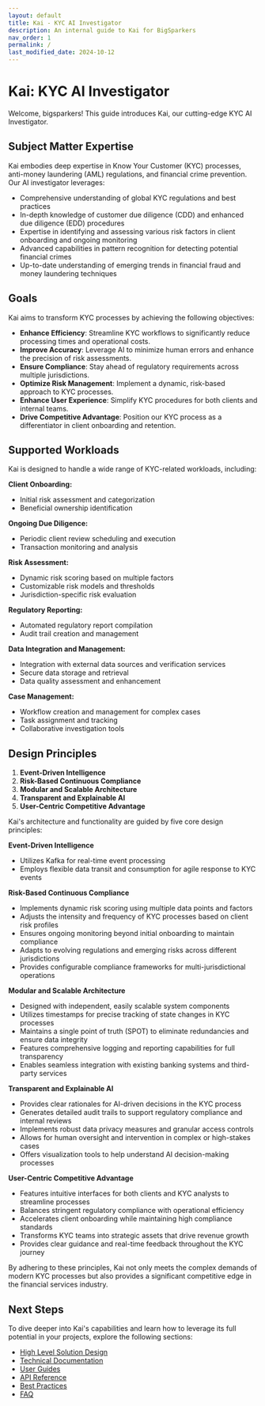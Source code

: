 ```yaml
---
layout: default
title: Kai - KYC AI Investigator
description: An internal guide to Kai for BigSparkers
nav_order: 1
permalink: /
last_modified_date: 2024-10-12
---
```


# Kai: KYC AI Investigator

Welcome, bigsparkers! This guide introduces Kai, our cutting-edge KYC AI Investigator.

## Subject Matter Expertise

Kai embodies deep expertise in Know Your Customer (KYC) processes, anti-money laundering (AML) regulations, and financial crime prevention. Our AI investigator leverages:

* Comprehensive understanding of global KYC regulations and best practices
* In-depth knowledge of customer due diligence (CDD) and enhanced due diligence (EDD) procedures
* Expertise in identifying and assessing various risk factors in client onboarding and ongoing monitoring
* Advanced capabilities in pattern recognition for detecting potential financial crimes
* Up-to-date understanding of emerging trends in financial fraud and money laundering techniques

## Goals

Kai aims to transform KYC processes by achieving the following objectives:

* **Enhance Efficiency**: Streamline KYC workflows to significantly reduce processing times and operational costs.
* **Improve Accuracy**: Leverage AI to minimize human errors and enhance the precision of risk assessments.
* **Ensure Compliance**: Stay ahead of regulatory requirements across multiple jurisdictions.
* **Optimize Risk Management**: Implement a dynamic, risk-based approach to KYC processes.
* **Enhance User Experience**: Simplify KYC procedures for both clients and internal teams.
* **Drive Competitive Advantage**: Position our KYC process as a differentiator in client onboarding and retention.

## Supported Workloads

Kai is designed to handle a wide range of KYC-related workloads, including:

**Client Onboarding:**

* Initial risk assessment and categorization
* Beneficial ownership identification


**Ongoing Due Diligence:**

* Periodic client review scheduling and execution
* Transaction monitoring and analysis

**Risk Assessment:**

* Dynamic risk scoring based on multiple factors
* Customizable risk models and thresholds
* Jurisdiction-specific risk evaluation


**Regulatory Reporting:**

* Automated regulatory report compilation
* Audit trail creation and management


**Data Integration and Management:**

* Integration with external data sources and verification services
* Secure data storage and retrieval
* Data quality assessment and enhancement


**Case Management:**

* Workflow creation and management for complex cases
* Task assignment and tracking
* Collaborative investigation tools

## Design Principles

1. **Event-Driven Intelligence**
2. **Risk-Based Continuous Compliance**
3. **Modular and Scalable Architecture**
4. **Transparent and Explainable AI**
5. **User-Centric Competitive Advantage**

Kai's architecture and functionality are guided by five core design principles:

**Event-Driven Intelligence**

* Utilizes Kafka for real-time event processing
* Employs flexible data transit and consumption for agile response to KYC events


**Risk-Based Continuous Compliance**

* Implements dynamic risk scoring using multiple data points and factors
* Adjusts the intensity and frequency of KYC processes based on client risk profiles
* Ensures ongoing monitoring beyond initial onboarding to maintain compliance
* Adapts to evolving regulations and emerging risks across different jurisdictions
* Provides configurable compliance frameworks for multi-jurisdictional operations


**Modular and Scalable Architecture**

* Designed with independent, easily scalable system components
* Utilizes timestamps for precise tracking of state changes in KYC processes
* Maintains a single point of truth (SPOT) to eliminate redundancies and ensure data integrity
* Features comprehensive logging and reporting capabilities for full transparency
* Enables seamless integration with existing banking systems and third-party services


**Transparent and Explainable AI**

* Provides clear rationales for AI-driven decisions in the KYC process
* Generates detailed audit trails to support regulatory compliance and internal reviews
* Implements robust data privacy measures and granular access controls
* Allows for human oversight and intervention in complex or high-stakes cases
* Offers visualization tools to help understand AI decision-making processes


**User-Centric Competitive Advantage**

* Features intuitive interfaces for both clients and KYC analysts to streamline processes
* Balances stringent regulatory compliance with operational efficiency
* Accelerates client onboarding while maintaining high compliance standards
* Transforms KYC teams into strategic assets that drive revenue growth
* Provides clear guidance and real-time feedback throughout the KYC journey

By adhering to these principles, Kai not only meets the complex demands of modern KYC processes but also provides a significant competitive edge in the financial services industry.

## Next Steps
To dive deeper into Kai's capabilities and learn how to leverage its full potential in your projects, explore the following sections:

- [High Level Solution Design](./high-level-design)
- [Technical Documentation](./technical-docs)
- [User Guides](./user-guides)
- [API Reference](./api-reference)
- [Best Practices](./best-practices)
- [FAQ](./faq)

